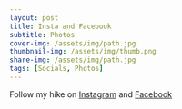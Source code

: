 ```yaml
---
layout: post
title: Insta and Facebook
subtitle: Photos
cover-img: /assets/img/path.jpg
thumbnail-img: /assets/img/thumb.png
share-img: /assets/img/path.jpg
tags: [Socials, Photos]
---
```

Follow my hike on [Instagram](https://www.instagram.com/shadehikes/) and [Facebook](https://www.facebook.com/profile.php?id=100071988150381&mibextid=LQQJ4d)

